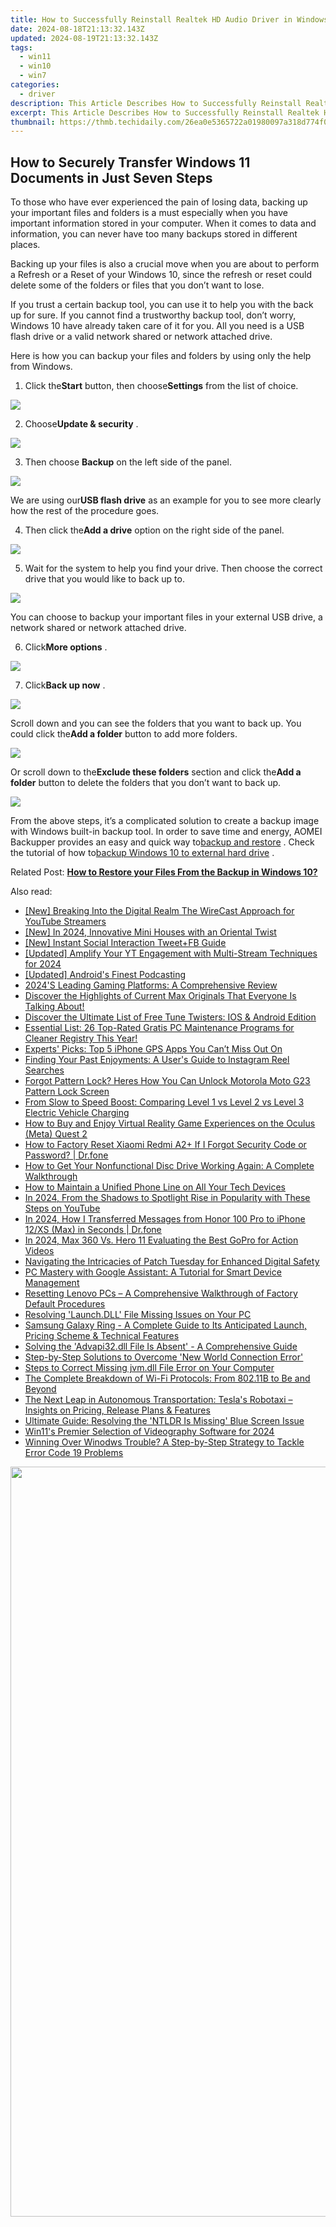 ```yaml
---
title: How to Successfully Reinstall Realtek HD Audio Driver in Windows 11
date: 2024-08-18T21:13:32.143Z
updated: 2024-08-19T21:13:32.143Z
tags:
  - win11
  - win10
  - win7
categories:
  - driver
description: This Article Describes How to Successfully Reinstall Realtek HD Audio Driver in Windows 11
excerpt: This Article Describes How to Successfully Reinstall Realtek HD Audio Driver in Windows 11
thumbnail: https://thmb.techidaily.com/26ea0e5365722a01980097a318d774f00c8708e1d9c8a37be9f698dc8afe7444.jpg
---
```


## How to Securely Transfer Windows 11 Documents in Just Seven Steps

To those who have ever experienced the pain of losing data, backing up your important files and folders is a must especially when you have important information stored in your computer. When it comes to data and information, you can never have too many backups stored in different places.

 Backing up your files is also a crucial move when you are about to perform a Refresh or a Reset of your Windows 10, since the refresh or reset could delete some of the folders or files that you don’t want to lose.

 If you trust a certain backup tool, you can use it to help you with the back up for sure. If you cannot find a trustworthy backup tool, don’t worry, Windows 10 have already taken care of it for you. All you need is a USB flash drive or a valid network shared or network attached drive.

 Here is how you can backup your files and folders by using only the help from Windows.

 1) Click the**Start** button, then choose**Settings** from the list of choice.

![](https://images.drivereasy.com/wp-content/uploads/2016/08/start-settings-in-windows-10.jpg)

 2) Choose**Update & security** .

![](https://images.drivereasy.com/wp-content/uploads/2016/08/update-security.jpg)

3) Then choose **Backup** on the left side of the panel.

![](https://images.drivereasy.com/wp-content/uploads/2016/08/backup-in-update-security-in-windows-10.jpg)

 We are using our**USB flash drive** as an example for you to see more clearly how the rest of the procedure goes.

 4) Then click the**Add a drive** option on the right side of the panel.

![](https://images.drivereasy.com/wp-content/uploads/2016/08/add-a-drive-in-windows-10-backup.jpg)

 5) Wait for the system to help you find your drive. Then choose the correct drive that you would like to back up to.

![](https://images.drivereasy.com/wp-content/uploads/2016/08/searching-for-drives-in-windows-10.jpg)

 You can choose to backup your important files in your external USB drive, a network shared or network attached drive.

 6) Click**More options** .

![](https://images.drivereasy.com/wp-content/uploads/2016/08/more-options-in-backup-in-update-security-in-windows-10.png)

 7) Click**Back up now** .

![](https://images.drivereasy.com/wp-content/uploads/2016/08/back-up-now-in-update-security-in-windows-10.png)

 Scroll down and you can see the folders that you want to back up. You could click the**Add a folder** button to add more folders.

![](https://images.drivereasy.com/wp-content/uploads/2016/08/add-a-folder-in-backup.png)

 Or scroll down to the**Exclude these folders** section and click the**Add a folder** button to delete the folders that you don’t want to back up.

![](https://images.drivereasy.com/wp-content/uploads/2016/08/exclude-these-folders-in-backup-options.png)

 From the above steps, it’s a complicated solution to create a backup image with Windows built-in backup tool. In order to save time and energy, AOMEI Backupper provides an easy and quick way to[backup and restore](http://www.backup-utility.com/) . Check the tutorial of how to[backup Windows 10 to external hard drive](http://www.backup-utility.com/windows-10/backup-windows-10-to-external-hard-drive-0528.html) .

 Related Post:
**[How to Restore your Files From the Backup in Windows 10?](https://tools.techidaily.com/drivereasy/download/)**

<ins class="adsbygoogle"
     style="display:block"
     data-ad-format="autorelaxed"
     data-ad-client="ca-pub-7571918770474297"
     data-ad-slot="1223367746"></ins>



<ins class="adsbygoogle"
     style="display:block"
     data-ad-client="ca-pub-7571918770474297"
     data-ad-slot="8358498916"
     data-ad-format="auto"
     data-full-width-responsive="true"></ins>

<span class="atpl-alsoreadstyle">Also read:</span>
<div><ul>
<li><a href="https://youtube-video-recordings.techidaily.com/new-breaking-into-the-digital-realm-the-wirecast-approach-for-youtube-streamers/"><u>[New] Breaking Into the Digital Realm  The WireCast Approach for YouTube Streamers</u></a></li>
<li><a href="https://screen-capture.techidaily.com/new-in-2024-innovative-mini-houses-with-an-oriental-twist/"><u>[New] In 2024, Innovative Mini Houses with an Oriental Twist</u></a></li>
<li><a href="https://facebook-video-content.techidaily.com/new-instant-social-interaction-tweetplusfb-guide/"><u>[New] Instant Social Interaction  Tweet+FB Guide</u></a></li>
<li><a href="https://youtube-sure.techidaily.com/ed-amplify-your-yt-engagement-with-multi-stream-techniques-for-2024/"><u>[Updated] Amplify Your YT Engagement with Multi-Stream Techniques for 2024</u></a></li>
<li><a href="https://extra-information.techidaily.com/updated-androids-finest-podcasting/"><u>[Updated] Android's Finest Podcasting</u></a></li>
<li><a href="https://techtrends.techidaily.com/2024s-leading-gaming-platforms-a-comprehensive-review/"><u>2024'S Leading Gaming Platforms: A Comprehensive Review</u></a></li>
<li><a href="https://techtrends.techidaily.com/discover-the-highlights-of-current-max-originals-that-everyone-is-talking-about/"><u>Discover the Highlights of Current Max Originals That Everyone Is Talking About!</u></a></li>
<li><a href="https://techtrends.techidaily.com/discover-the-ultimate-list-of-free-tune-twisters-ios-and-android-edition/"><u>Discover the Ultimate List of Free Tune Twisters: IOS & Android Edition</u></a></li>
<li><a href="https://techtrends.techidaily.com/essential-list-26-top-rated-gratis-pc-maintenance-programs-for-cleaner-registry-this-year/"><u>Essential List: 26 Top-Rated Gratis PC Maintenance Programs for Cleaner Registry This Year!</u></a></li>
<li><a href="https://techtrends.techidaily.com/experts-picks-top-5-iphone-gps-apps-you-cant-miss-out-on/"><u>Experts' Picks: Top 5 iPhone GPS Apps You Can’t Miss Out On</u></a></li>
<li><a href="https://techtrends.techidaily.com/finding-your-past-enjoyments-a-users-guide-to-instagram-reel-searches/"><u>Finding Your Past Enjoyments: A User's Guide to Instagram Reel Searches</u></a></li>
<li><a href="https://android-unlock.techidaily.com/forgot-pattern-lock-heres-how-you-can-unlock-motorola-moto-g23-pattern-lock-screen-by-drfone-android/"><u>Forgot Pattern Lock? Heres How You Can Unlock Motorola Moto G23 Pattern Lock Screen</u></a></li>
<li><a href="https://techtrends.techidaily.com/from-slow-to-speed-boost-comparing-level-1-vs-level-2-vs-level-3-electric-vehicle-charging/"><u>From Slow to Speed Boost: Comparing Level 1 vs Level 2 vs Level 3 Electric Vehicle Charging</u></a></li>
<li><a href="https://techtrends.techidaily.com/how-to-buy-and-enjoy-virtual-reality-game-experiences-on-the-oculus-meta-quest-2/"><u>How to Buy and Enjoy Virtual Reality Game Experiences on the Oculus (Meta) Quest 2</u></a></li>
<li><a href="https://techidaily.com/how-to-factory-reset-xiaomi-redmi-a2plus-if-i-forgot-security-code-or-password-drfone-by-drfone-reset-android-reset-android/"><u>How to Factory Reset Xiaomi Redmi A2+ If I Forgot Security Code or Password? | Dr.fone</u></a></li>
<li><a href="https://techtrends.techidaily.com/how-to-get-your-nonfunctional-disc-drive-working-again-a-complete-walkthrough/"><u>How to Get Your Nonfunctional Disc Drive Working Again: A Complete Walkthrough</u></a></li>
<li><a href="https://techtrends.techidaily.com/how-to-maintain-a-unified-phone-line-on-all-your-tech-devices/"><u>How to Maintain a Unified Phone Line on All Your Tech Devices</u></a></li>
<li><a href="https://youtube-help.techidaily.com/in-2024-from-the-shadows-to-spotlight-rise-in-popularity-with-these-steps-on-youtube/"><u>In 2024, From the Shadows to Spotlight  Rise in Popularity with These Steps on YouTube</u></a></li>
<li><a href="https://android-transfer.techidaily.com/in-2024-how-i-transferred-messages-from-honor-100-pro-to-iphone-12xs-max-in-seconds-drfone-by-drfone-transfer-from-android-transfer-from-android/"><u>In 2024, How I Transferred Messages from Honor 100 Pro to iPhone 12/XS (Max) in Seconds | Dr.fone</u></a></li>
<li><a href="https://extra-approaches.techidaily.com/in-2024-max-360-vs-hero-11-evaluating-the-best-gopro-for-action-videos/"><u>In 2024, Max 360 Vs. Hero 11  Evaluating the Best GoPro for Action Videos</u></a></li>
<li><a href="https://techtrends.techidaily.com/navigating-the-intricacies-of-patch-tuesday-for-enhanced-digital-safety/"><u>Navigating the Intricacies of Patch Tuesday for Enhanced Digital Safety</u></a></li>
<li><a href="https://techtrends.techidaily.com/pc-mastery-with-google-assistant-a-tutorial-for-smart-device-management/"><u>PC Mastery with Google Assistant: A Tutorial for Smart Device Management</u></a></li>
<li><a href="https://techtrends.techidaily.com/resetting-lenovo-pcs-a-comprehensive-walkthrough-of-factory-default-procedures/"><u>Resetting Lenovo PCs – A Comprehensive Walkthrough of Factory Default Procedures</u></a></li>
<li><a href="https://techtrends.techidaily.com/resolving-launchdll-file-missing-issues-on-your-pc/"><u>Resolving 'Launch.DLL' File Missing Issues on Your PC</u></a></li>
<li><a href="https://techtrends.techidaily.com/samsung-galaxy-ring-a-complete-guide-to-its-anticipated-launch-pricing-scheme-and-technical-features/"><u>Samsung Galaxy Ring - A Complete Guide to Its Anticipated Launch, Pricing Scheme & Technical Features</u></a></li>
<li><a href="https://techtrends.techidaily.com/solving-the-advapi32dll-file-is-absent-a-comprehensive-guide/"><u>Solving the 'Advapi32.dll File Is Absent' - A Comprehensive Guide</u></a></li>
<li><a href="https://win-able.techidaily.com/step-by-step-solutions-to-overcome-new-world-connection-error/"><u>Step-by-Step Solutions to Overcome 'New World Connection Error'</u></a></li>
<li><a href="https://techtrends.techidaily.com/steps-to-correct-missing-jvmdll-file-error-on-your-computer/"><u>Steps to Correct Missing jvm.dll File Error on Your Computer</u></a></li>
<li><a href="https://techtrends.techidaily.com/the-complete-breakdown-of-wi-fi-protocols-from-80211b-to-be-and-beyond/"><u>The Complete Breakdown of Wi-Fi Protocols: From 802.11B to Be and Beyond</u></a></li>
<li><a href="https://techtrends.techidaily.com/the-next-leap-in-autonomous-transportation-teslas-robotaxi-insights-on-pricing-release-plans-and-features/"><u>The Next Leap in Autonomous Transportation: Tesla's Robotaxi – Insights on Pricing, Release Plans & Features</u></a></li>
<li><a href="https://techtrends.techidaily.com/ultimate-guide-resolving-the-ntldr-is-missing-blue-screen-issue/"><u>Ultimate Guide: Resolving the 'NTLDR Is Missing' Blue Screen Issue</u></a></li>
<li><a href="https://screen-video-capture.techidaily.com/win11s-premier-selection-of-videography-software-for-2024/"><u>Win11's Premier Selection of Videography Software for 2024</u></a></li>
<li><a href="https://techtrends.techidaily.com/winning-over-winodws-trouble-a-step-by-step-strategy-to-tackle-error-code-19-problems/"><u>Winning Over Winodws Trouble? A Step-by-Step Strategy to Tackle Error Code 19 Problems</u></a></li>
</ul></div>

<!-- affiliate ads begin -->
<a href="https://ukaidot.sjv.io/c/5597632/1793237/19578" target="_top" id="1793237"><img src="//a.impactradius-go.com/display-ad/19578-1793237" border="0" alt="" width="1200" height="1200"/></a><img height="0" width="0" src="https://imp.pxf.io/i/5597632/1793237/19578" style="position:absolute;visibility:hidden;" border="0" />
<!-- affiliate ads end -->
